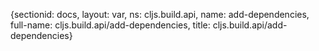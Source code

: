 {sectionid: docs, layout: var, ns: cljs.build.api, name: add-dependencies, full-name: cljs.build.api/add-dependencies,
  title: cljs.build.api/add-dependencies}
